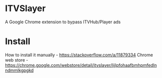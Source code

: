 
# ITVSlayer 
A Google Chrome extension to bypass ITVHub/Player ads

# Install
How to install it manually - https://stackoverflow.com/a/11879334
Chrome web store - https://chrome.google.com/webstore/detail/itvslayer/lijlpfohaafbmhpmfedlnndmmlkgpgkd
